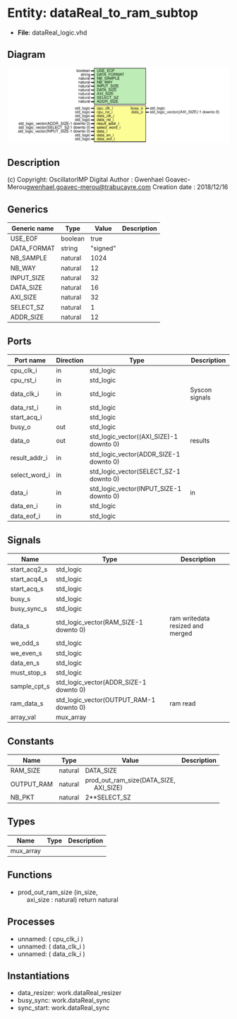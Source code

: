 # Entity: dataReal_to_ram_subtop

- **File**: dataReal_logic.vhd
## Diagram

![Diagram](dataReal_logic.svg "Diagram")
## Description

(c) Copyright: OscillatorIMP Digital
Author : Gwenhael Goavec-Merou<gwenhael.goavec-merou@trabucayre.com>
Creation date : 2018/12/16
## Generics

| Generic name | Type    | Value    | Description |
| ------------ | ------- | -------- | ----------- |
| USE_EOF      | boolean | true     |             |
| DATA_FORMAT  | string  | "signed" |             |
| NB_SAMPLE    | natural | 1024     |             |
| NB_WAY       | natural | 12       |             |
| INPUT_SIZE   | natural | 32       |             |
| DATA_SIZE    | natural | 16       |             |
| AXI_SIZE     | natural | 32       |             |
| SELECT_SZ    | natural | 1        |             |
| ADDR_SIZE    | natural | 12       |             |
## Ports

| Port name     | Direction | Type                                    | Description    |
| ------------- | --------- | --------------------------------------- | -------------- |
| cpu_clk_i     | in        | std_logic                               |                |
| cpu_rst_i     | in        | std_logic                               |                |
| data_clk_i    | in        | std_logic                               | Syscon signals |
| data_rst_i    | in        | std_logic                               |                |
| start_acq_i   |           | std_logic                               |                |
| busy_o        | out       | std_logic                               |                |
| data_o        | out       | std_logic_vector((AXI_SIZE)-1 downto 0) | results        |
| result_addr_i | in        | std_logic_vector(ADDR_SIZE-1 downto 0)  |                |
| select_word_i | in        | std_logic_vector(SELECT_SZ-1 downto 0)  |                |
| data_i        | in        | std_logic_vector(INPUT_SIZE-1 downto 0) | in             |
| data_en_i     | in        | std_logic                               |                |
| data_eof_i    | in        | std_logic                               |                |
## Signals

| Name         | Type                                    | Description                      |
| ------------ | --------------------------------------- | -------------------------------- |
| start_acq2_s | std_logic                               |                                  |
| start_acq4_s | std_logic                               |                                  |
|  start_acq_s | std_logic                               |                                  |
| busy_s       | std_logic                               |                                  |
|  busy_sync_s | std_logic                               |                                  |
| data_s       | std_logic_vector(RAM_SIZE-1 downto 0)   | ram writedata resized and merged |
| we_odd_s     | std_logic                               |                                  |
|  we_even_s   | std_logic                               |                                  |
| data_en_s    | std_logic                               |                                  |
|  must_stop_s | std_logic                               |                                  |
| sample_cpt_s | std_logic_vector(ADDR_SIZE-1 downto 0)  |                                  |
| ram_data_s   | std_logic_vector(OUTPUT_RAM-1 downto 0) | ram read                         |
| array_val    | mux_array                               |                                  |
## Constants

| Name       | Type    | Value                                                                       | Description |
| ---------- | ------- | --------------------------------------------------------------------------- | ----------- |
| RAM_SIZE   | natural |  DATA_SIZE                                                                  |             |
| OUTPUT_RAM | natural |  prod_out_ram_size(DATA_SIZE,<br><span style="padding-left:20px"> AXI_SIZE) |             |
| NB_PKT     | natural |  2**SELECT_SZ                                                               |             |
## Types

| Name      | Type | Description |
| --------- | ---- | ----------- |
| mux_array |      |             |
## Functions
- prod_out_ram_size <font id="function_arguments">(in_size,<br><span style="padding-left:20px"> axi_size : natural) </font> <font id="function_return">return natural </font>
## Processes
- unnamed: ( cpu_clk_i )
- unnamed: ( data_clk_i )
- unnamed: ( data_clk_i )
## Instantiations

- data_resizer: work.dataReal_resizer
- busy_sync: work.dataReal_sync
- sync_start: work.dataReal_sync
